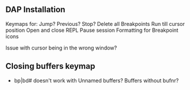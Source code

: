 ## DAP Installation
Keymaps for: 
    Jump? Previous? Stop? Delete all Breakpoints
    Run till cursor position
    Open and close REPL
    Pause session
Formatting for Breakpoint icons

Issue with cursor being in the wrong window?


## Closing buffers keymap
- bp|bd# doesn't work with Unnamed buffers? Buffers without bufnr?

